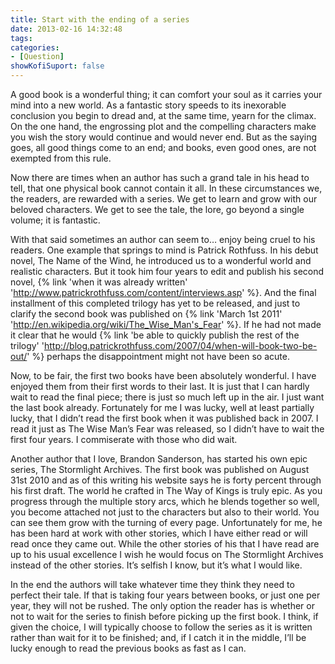 ```yaml
---
title: Start with the ending of a series
date: 2013-02-16 14:32:48
tags:
categories: 
- [Question]
showKofiSuport: false
---
```

A good book is a wonderful thing; it can comfort your soul as it carries your mind into a new world.  As a fantastic story speeds to its inexorable conclusion you begin to dread and, at the same time, yearn for the climax.  On the one hand, the engrossing plot and the compelling characters make you wish the story would continue and would never end.<!-- more --> But as the saying goes, all good things come to an end; and books, even good ones, are not exempted from this rule.

Now there are times when an author has such a grand tale in his head to tell, that one physical book cannot contain it all.  In these circumstances we, the readers, are rewarded with a series.  We get to learn and grow with our beloved characters.  We get to see the tale, the lore, go beyond a single volume; it is fantastic. 

With that said sometimes an author can seem to… enjoy being cruel to his readers.  One example that springs to mind is Patrick Rothfuss.  In his debut novel, The Name of the Wind, he introduced us to a wonderful world and realistic characters.  But it took him four years to edit and publish his second novel, {% link 'when it was already written' 'http://www.patrickrothfuss.com/content/interviews.asp' %}.  And the final installment of this completed trilogy has yet to be released, and just to clarify the second book was published on {% link 'March 1st 2011' 'http://en.wikipedia.org/wiki/The_Wise_Man's_Fear' %}.  If he had not made it clear that he would {% link 'be able to quickly publish the rest of the trilogy' 'http://blog.patrickrothfuss.com/2007/04/when-will-book-two-be-out/' %} perhaps the disappointment might not have been so acute.

Now, to be fair, the first two books have been absolutely wonderful.  I have enjoyed them from their first words to their last.  It is just that I can hardly wait to read the final piece; there is just so much left up in the air.  I just want the last book already.  Fortunately for me I was lucky, well at least partially lucky, that I didn’t read the first book when it was published back in 2007.  I read it just as The Wise Man’s Fear was released, so I didn’t have to wait the first four years. I commiserate with those who did wait.

Another author that I love, Brandon Sanderson, has started his own epic series, The Stormlight Archives.  The first book was published on August 31st 2010 and as of this writing his website says he is forty percent through his first draft.  The world he crafted in The Way of Kings is truly epic.  As you progress through the multiple story arcs, which he blends together so well, you become attached not just to the characters but also to their world.  You can see them grow with the turning of every page.  Unfortunately for me, he has been hard at work with other stories, which I have either read or will read once they came out.  While the other stories of his that I have read are up to his usual excellence I wish he would focus on The Stormlight Archives instead of the other stories. It’s selfish I know, but it’s what I would like.

In the end the authors will take whatever time they think they need to perfect their tale.  If that is taking four years between books, or just one per year, they will not be rushed.  The only option the reader has is whether or not to wait for the series to finish before picking up the first book.  I think, if given the choice, I will typically choose to follow the series as it is written rather than wait for it to be finished; and, if I catch it in the middle, I’ll be lucky enough to read the previous books as fast as I can.